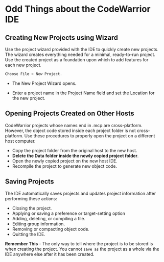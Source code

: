# Odd Things about the CodeWarrior IDE

## Creating New Projects using Wizard

Use the project wizard provided with the IDE to quickly create new projects. The wizard creates everything needed for a minimal, ready-to-run project. Use the created project as a foundation upon which to add features for each new project.

```C
Choose File > New Project.
```

- The New Project Wizard opens.

- Enter a project name in the Project Name field and set the Location for the new project.

## Opening Projects Created on Other Hosts

CodeWarrior projects whose names end in .mcp are cross-platform. However, the object code stored inside each project folder is not cross-platform. Use these procedures to properly open the project on a different host computer.

- Copy the project folder from the original host to the new host.
- **Delete the Data folder inside the newly copied project folder**.
- Open the newly copied project on the new host IDE.
- Recompile the project to generate new object code.

## Saving Projects

The IDE automatically saves projects and updates project information after performing these actions:

- Closing the project.
- Applying or saving a preference or target-setting option
- Adding, deleting, or compiling a file.
- Editing group information.
- Removing or compacting object code.
- Quitting the IDE.

**Remember This** - The only way to tell where the project is to be stored is when creating the project. You cannot `save as` the project as a whole via the IDE anywhere else after it has been created.

